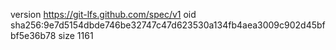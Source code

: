 version https://git-lfs.github.com/spec/v1
oid sha256:9e7d5154dbde746be32747c47d623530a134fb4aea3009c902d45bfbf5e36b78
size 1161
